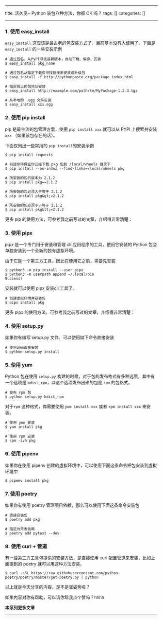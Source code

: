 
--- 
title:  活久见~ Python 装包八种方法，你都 OK 吗？ 
tags: []
categories: [] 

---
### 1. 使用 easy_install

`easy_install` 这应该是最古老的包安装方式了，目前基本没有人使用了。下面是 `easy_install` 的一些安装示例

```
# 通过包名，从PyPI寻找最新版本，自动下载、编译、安装
$ easy_install pkg_name

# 通过包名从指定下载页寻找链接来安装或升级包
$ easy_install -f http://pythonpaste.org/package_index.html 

# 指定线上的包地址安装
$ easy_install http://example.com/path/to/MyPackage-1.2.3.tgz

# 从本地的 .egg 文件安装
$ easy_install xxx.egg

```

### 2. 使用 pip install

pip 是最主流的包管理方案，使用 `pip install xxx` 就可以从 PYPI 上搜索并安装 `xxx` （如果该包存在的话）。

下面仅列出一些常用的 `pip install`的安装示例

```
$ pip install requests

# 前提你得保证你已经下载 pkg 包到 /local/wheels 目录下
$ pip install --no-index --find-links=/local/wheels pkg

# 所安装的包的版本为 2.1.2
$ pip install pkg==2.1.2

# 所安装的包必须大于等于 2.1.2
$ pip install pkg&gt;=2.1.2

# 所安装的包必须小于等于 2.1.2
$ pip install pkg&lt;=2.1.2

```

更多 pip 的使用方法，可参考我之前写过的文章，介绍得非常清楚：

### 3. 使用 pipx

pipx 是一个专门用于安装和管理 cli 应用程序的工具，使用它安装的 Python 包会单独安装到一个全新的独有虚拟环境。

由于它是一个第三方工具，因此在使用它之前，需要先安装

```
$ python3 -m pip install --user pipx
$ python3 -m userpath append ~/.local/bin
Success!

```

安装就可以使用 pipx 安装cli 工具了。

```
# 创建虚拟环境并安装包
$ pipx install pkg

```

更多 pipx 的使用方法，可参考我之前写过的文章，介绍得非常清楚：

### 4. 使用 setup.py

如果你有编写 setup.py 文件，可以使用如下命令直接安装

```
# 使用源码直接安装
$ python setup.py install

```

### 5. 使用 yum

Python 包在使用 `setup.py` 构建的时候，对于包的发布格式有多种选项，其中有一个选项是 `bdist_rpm`，以这个选项发布出来的包是 `rpm` 的包格式。

```
# 发布 rpm 包
$ python setup.py bdist_rpm

```

对于`rpm` 这种格式，你需要使用 `yum install xxx` 或者 `rpm install xxx` 来安装。

```
# 使用 yum 安装
$ yum install pkg

# 使用 rpm 安装
$ rpm -ivh pkg

```

### 6. 使用 pipenv

如果你在使用 pipenv 创建的虚拟环境中，可以使用下面这条命令把包安装到虚拟环境中

```
$ pipenv install pkg

```

### 7. 使用 poetry

如果你有使用 poetry 管理项目依赖，那么可以使用下面这条命令安装包

```
# 直接安装包
$ poetry add pkg

# 指定为开发依赖
$ poetry add pytest --dev

```

### 8. 使用 curl + 管道

有一些第三方工具包提供的安装方法，是直接使用 curl 配置管道来安装，比如上面提到的 poetry 就可以用这种方法安装。

```
$ curl -sSL https://raw.githubusercontent.com/python-poetry/poetry/master/get-poetry.py | python

```

以上就是今天分享的内容，是不是涨姿势啦？

如果内容对你有帮助，可以请你帮我点个赞吗？hhhh

**本系列更多文章**
- - - - - - - - 